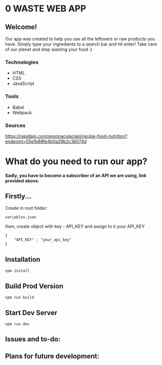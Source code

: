 # 0 WASTE WEB APP

## Welcome!
Our app was created to help you use all the leftovers or raw products you have. Simply type your ingredients to a search bar and hit enter! Take care of our planet and stop wasting your food :) 

### Technologies
* HTML
* CSS
* JavaScript

### Tools
* Babel
* Webpack

### Sources
https://rapidapi.com/spoonacular/api/recipe-food-nutrition?endpoint=55e1b88fe4b0a29b2c36074d

# What do you need to run our app?

#### Sadly, you have to become a subscriber of an API we are using, link provided above.

## Firstly... 
Create in root folder:
```
variables.json
```
then, create object with key - API_KEY and assign to it your API_KEY

```
{
    "API_KEY" : "your_api_key" 
}
```
## Installation

```
npm install
```

## Build Prod Version

```
npm run build
```

## Start Dev Server

```
npm run dev
```

## Issues and to-do:
## Plans for future development: